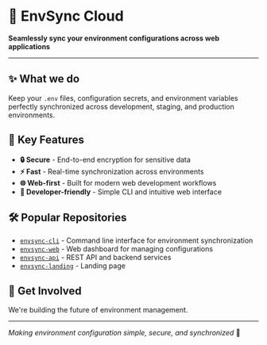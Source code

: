 # 🔄 EnvSync Cloud

**Seamlessly sync your environment configurations across web applications**

---

## ✨ What we do

Keep your `.env` files, configuration secrets, and environment variables perfectly synchronized across development, staging, and production environments.

## 🚀 Key Features

- **🔒 Secure** - End-to-end encryption for sensitive data
- **⚡ Fast** - Real-time synchronization across environments  
- **🌐 Web-first** - Built for modern web development workflows
- **🔧 Developer-friendly** - Simple CLI and intuitive web interface

## 🛠️ Popular Repositories

- [`envsync-cli`](https://github.com/EnvSync-Cloud/envsync-cli) - Command line interface for environment synchronization
- [`envsync-web`](https://github.com/EnvSync-Cloud/envsync-web) - Web dashboard for managing configurations
- [`envsync-api`](https://github.com/EnvSync-Cloud/envsync-api) - REST API and backend services
- [`envsync-landing`](https://github.com/EnvSync-Cloud/envsync-landing) - Landing page

## 🤝 Get Involved

We're building the future of environment management.

---

*Making environment configuration simple, secure, and synchronized* 🌟

